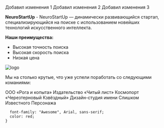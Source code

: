 
Добавил изменения 1
Добавил изменения 2
Добавил изменения 3

**NeuroStartUp** - NeuroStartUp — динамически развивающийся стартап, специализирующийся на поиске с использованием новейших технологий искусственного интеллекта.


**Наши преимущества:**

* Высокая точность поиска
* Высокая скорость поиска
* Низкая цена

![logo](https://camo.githubusercontent.com/79ee96a8b8fa098c44d1ca302006f24d008408a1c22fc13260437214d705a23d/68747470733a2f2f6e65746f6c6f67792d636f64652e6769746875622e696f2f6769742d686f6d65776f726b732f696e74726f64756374696f6e2f6173736574732f6c6f676f2e706e67)
        

Мы на столько крутые, что уже успели поработать со следующими команиями:

ООО «Рога и копыта»
Издательство «Читый лист»
Космопорт «Черезтерновый Кзвёздный»
Дизайн-студия имени Слишком Известного Персонажа

``` .selector {
  font-family: "Awesome", Arial, sans-serif;
  color: red;
}  
``` 
